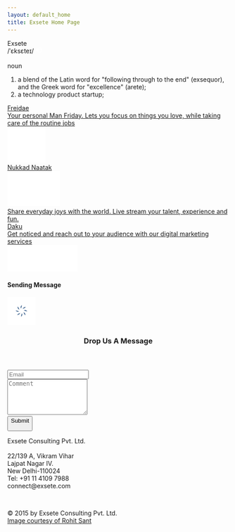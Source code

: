 ```yaml
---
layout: default_home
title: Exsete Home Page
---
```

<!--home page-->
<div class="row top-pad grey-col home-div-pos backgrnd-img" id="home-page">
    <div id="image-text">
        <div>
            <span id="logo-name">Exsete</span>
            <br/>
            <span id="logo-phonetics">/ˈɛksɛteɪ/</span>
            <span id="audio-cont">
            <input src="data:image/png;base64,iVBORw0KGgoAAAANSUhEUgAAAA4AAAAOCAYAAAAfSC3RAAAAAXNSR0IArs4c6QAAAARnQU1BAACxjwv8YQUAAAAJcEhZcwAADsMAAA7DAcdvqGQAAAAYdEVYdFNvZnR3YXJlAHBhaW50Lm5ldCA0LjAuNWWFMmUAAAC5SURBVDhPldIxDgFBFMbx1ejEBYg4AeeQuIZIRIGEVica56DUoXIEiTu4wUahGP9P3siE2WVe8svOe7NvM9l5mXOuSMOec2zRsfzlvfhQx9XWfdzwwMRq0cYqzlD4Wg17FYgBvhor2MFHuKcPnpCjGW7IBmGoNkLP1i3oyCslZaH9Je5oW37A5d9GxQzK18hTGsdIboweNZT0c0K/ruOI6HX4F8oGYIjkkZtarbBR/JAvoCHvWg6XPQFIbJkvWIc2TwAAAABJRU5ErkJggg==" type="image" id="btn-audio"/>
            <audio src="/data/exsete.mp3" preload="auto" id="audio">Your browser doesnt support audio</audio>
            </span>
            <br />
            <br />
            <span id="logo-pos">noun</span>
            <ol id="logo-def-ol">
            <li class="logo-def-li">a blend of the Latin word for "following through to the end" (exsequor), and the Greek word for "excellence" (arete);</li>
            <li>a technology product startup;</li>
            </ol>
        </div>
    </div>
    <div id="links">
        <!--section 1: Freidae-->
        <a href="http://www.freidae.com" id="freidae-a-out">
            <div class="col-sm-3 section-div" id="section-1">
                <div class="sec-1 div-box-bck" id="section-sub-1">
                    <span class="text-home" id="sention-h-1">
                    Freidae
                    </span>
                    <br/>
                        <div class="text-details collapse" id="section-t-1">
                        Your personal Man Friday. Lets you focus on things you love, while taking care of the routine jobs
                        </div>
                        <img src="data/img/Freidae%20Logo.png" alt="freidae symbol" id="freidae-symbol" class="symbol"/>
                </div>
            </div>
        </a>
        <!--section 2: Nukkad Naatak-->
        <a href="http://www.nukkadnaatak.com" id="nukkad-a-out">
        <div class="col-sm-3 section-div" id="section-2">
            <div class="sec-1 div-box-bck" id="section-sub-2">
                <span class="text-home" id="section-h-2">
                Nukkad Naatak
                <br/>
                <img src="data/img/n2%20logo.png" alt="Nukkad Natak symbol" id="Nukkad-Natak-symbol" class="symbol"/>
                </span>
                <div class="text-details collapse" id="section-t-2">
                Share everyday joys with the world. Live stream your talent, experience and fun.  
                </div>
            </div>
        </div>
        </a>
        <!--section 3: Daku-->
        <a href="http://www.daku.net.in" id="daku-a-out">
            <div class="col-sm-3 section-div" id="section-3">
            <div class="sec-1 div-box-bck" id="section-sub-3">
                <span class="text-home" id="section-h-3">
                Daku
                </span>
                <br/>
                    <div class="text-details collapse" id="section-t-3">
                    Get noticed and reach out to your audience with our digital marketing services
                    </div>
                    <img src="data/img/Daku%20logo.png" alt="Daku symbol" id="Daku-symbol" class="symbol"/>
            </div>
        </div>
        </a>
    </div>
</div>
<!--contact page-->
<!--Popover for message sending-->
<div id="overlay">
    <div id="popup">
        <h4 id="sndg-msg-rchus">Sending Message<br/></h4>
        <img src="/data/img/ajax-loader.GIF" id="loading-indicator-rchus" alt="ajax loader">
        <div id="reachus_message" class="notice" data-captcha-failed="Incorrect captcha!" data-error="There was an error sending the message, please try again." data-success="Message successfully sent!"></div>
    </div>
</div>
<div class="container-fluid bakgrnd-con" id="contact-page-div">
    <a id="contact"></a>
    <!--Heading-->
    <header id="contact-header">
        <h3 class="heading-con">Drop Us A Message</h3>
    </header>
    <!--contact us form-->
    <div class="row margin-top" id="contact-info">
        <div class="col-sm-6" id="form-div">
            <form role="form" method="POST"  id="form_reach_us" novalidate="novalidate">
                <div class="form-group">
                    <input type="email" class="form-control" id="inputEmail" placeholder="Email" name="email" title="Enter Your Email"/>
                </div>
                <div class="form-group">
                    <textarea class="form-control" rows="5" id="comment" placeholder="Comment" name="comment" title="Enter the content"></textarea>
                </div>
                <div class="form-group btn-div">
                    <button id="btn-submit" type="submit" class="btn" onclick="return false;"><span id="Button-txt" title="Click to Submit">Submit</p></button>
                </div>
            </form>
        </div>
        <!--contact us Details-->
        <div class="col-sm-6" id="contact-detail-div">
            <p class="p-details" title="Exsete Contact Details">
                <span class="cont-font-col">
                    Exsete Consulting Pvt. Ltd.
                </span><br class="hide-mobile"/><br/>
                22/139 A, Vikram Vihar<br/> 
                Lajpat Nagar IV.<br/>
                New Delhi-110024<br/>
                <span class="glyphicon glyphicon-phone-alt"></span>  Tel: +91 11 4109 7988<br/>
                <span class="cont-font-col"><span class="glyphicon glyphicon-envelope"></span>  connect@exsete.com</span> <br/>
            </p>
        </div>
    </div>
    <br/>
    <!--Footer-->
    <footer class="footer" id="footer-cont">
        <p class="cont-bottom-txt" title="Copyright Exsete">
            © 2015 by Exsete Consulting Pvt. Ltd.<br class="mobile-display"/>
            <a href="http://www.rohitsant.com">
                <span class="courtesy-sml"> Image courtesy of Rohit Sant</span>
            </a>
        </p>
    </footer>
</div>